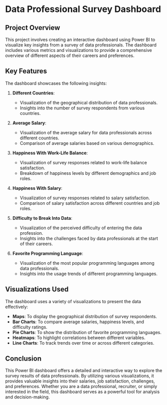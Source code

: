 # Data Professional Survey Dashboard

## Project Overview

This project involves creating an interactive dashboard using Power BI to visualize key insights from a survey of data professionals. The dashboard includes various metrics and visualizations to provide a comprehensive overview of different aspects of their careers and preferences.

## Key Features

The dashboard showcases the following insights:

1. **Different Countries**:
   - Visualization of the geographical distribution of data professionals.
   - Insights into the number of survey respondents from various countries.

2. **Average Salary**:
   - Visualization of the average salary for data professionals across different countries.
   - Comparison of average salaries based on various demographics.

3. **Happiness With Work-Life Balance**:
   - Visualization of survey responses related to work-life balance satisfaction.
   - Breakdown of happiness levels by different demographics and job roles.

4. **Happiness With Salary**:
   - Visualization of survey responses related to salary satisfaction.
   - Comparison of salary satisfaction across different countries and job roles.

5. **Difficulty to Break Into Data**:
   - Visualization of the perceived difficulty of entering the data profession.
   - Insights into the challenges faced by data professionals at the start of their careers.

6. **Favorite Programming Language**:
   - Visualization of the most popular programming languages among data professionals.
   - Insights into the usage trends of different programming languages.

## Visualizations Used

The dashboard uses a variety of visualizations to present the data effectively:

- **Maps**: To display the geographical distribution of survey respondents.
- **Bar Charts**: To compare average salaries, happiness levels, and difficulty ratings.
- **Pie Charts**: To show the distribution of favorite programming languages.
- **Heatmaps**: To highlight correlations between different variables.
- **Line Charts**: To track trends over time or across different categories.

## Conclusion

This Power BI dashboard offers a detailed and interactive way to explore the survey results of data professionals. By utilizing various visualizations, it provides valuable insights into their salaries, job satisfaction, challenges, and preferences. Whether you are a data professional, recruiter, or simply interested in the field, this dashboard serves as a powerful tool for analysis and decision-making.
